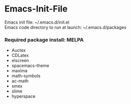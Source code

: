 # Emacs-Init-File
Emacs init file: ~/.emacs.d/init.el  
Emacs code directory to run at launch: ~/.emacs.d/packages  

### Required package install: MELPA
- Auctex
- CDLatex
- elscreen
- spacemacs-theme
- maxima
- math-symbols
- ac-math
- smex
- slime
- hyperspace
